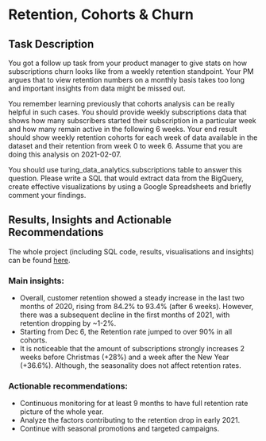 # Retention, Cohorts & Churn
## Task Description
You got a follow up task from your product manager to give stats on how subscriptions churn looks like from a weekly retention standpoint. Your PM argues that to view retention numbers on a monthly basis takes too long and important insights from data might be missed out.

You remember learning previously that cohorts analysis can be really helpful in such cases. You should provide weekly subscriptions data that shows how many subscribers started their subscription in a particular week and how many remain active in the following 6 weeks. Your end result should show weekly retention cohorts for each week of data available in the dataset and their retention from week 0 to week 6. Assume that you are doing this analysis on 2021-02-07.

You should use turing_data_analytics.subscriptions table to answer this question. Please write a SQL that would extract data from the BigQuery, create effective visualizations by using a Google Spreadsheets and briefly comment your findings.

## Results, Insights and Actionable Recommendations
The whole project (including SQL code, results, visualisations and insights) can be found [here](https://docs.google.com/spreadsheets/d/1K25ePb0APzBJssqrQSDyXxwQ6pjX744LQNBmcQXEAls/edit?usp=sharing).

### Main insights:
- Overall, customer retention showed a steady increase in the last two months of 2020, rising from 84.2% to 93.4% (after 6 weeks). However, there was a subsequent decline in the first months of 2021, with retention dropping by ~1-2%.
- Starting from Dec 6, the Retention rate jumped to over 90% in all cohorts.
- It is noticeable that the amount of subscriptions strongly increases 2 weeks before Christmas (+28%) and a week after the New Year (+36.6%). Although, the seasonality does not affect retention rates.

### Actionable recommendations:
- Continuous monitoring for at least 9 months to have full retention rate picture of the whole year.
- Analyze the factors contributing to the retention drop in early 2021.
- Continue with seasonal promotions and targeted campaigns.